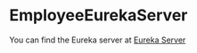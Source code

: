 # EmployeeEurekaServer

You can find the Eureka server at <a href="http://localhost:8761/">Eureka Server</a>
